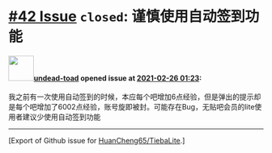 # [\#42 Issue](https://github.com/HuanCheng65/TiebaLite/issues/42) `closed`: 谨慎使用自动签到功能

#### <img src="https://avatars.githubusercontent.com/u/76869054?v=4" width="50">[undead-toad](https://github.com/undead-toad) opened issue at [2021-02-26 01:23](https://github.com/HuanCheng65/TiebaLite/issues/42):

我之前有一次使用自动签到的时候，本应每个吧增加6点经验，但是弹出的提示却是每个吧增加了6002点经验，账号旋即被封。可能存在Bug，无贴吧会员的lite使用者建议少使用自动签到功能




-------------------------------------------------------------------------------



[Export of Github issue for [HuanCheng65/TiebaLite](https://github.com/HuanCheng65/TiebaLite).]
